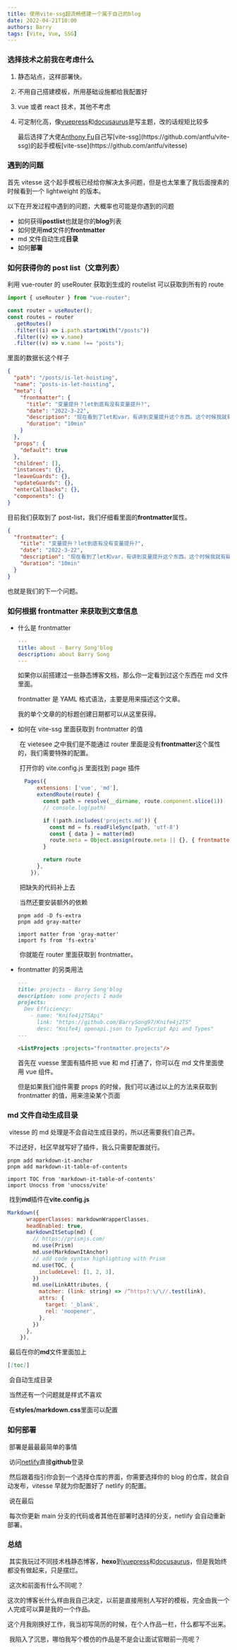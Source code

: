 ```yaml
---
title: 使用vite-ssg超流畅搭建一个属于自己的blog
date: 2022-04-21T10:00
authors: Barry
tags: [Vite, Vue, SSG]
---
```


### 选择技术之前我在考虑什么

1. 静态站点，这样部署快。

2. 不用自己搭建模板，所用基础设施都给我配置好

3. vue 或者 react 技术，其他不考虑

4. 可定制化高，像[vuepress](https://vuepress.vuejs.org/)和[docusaurus](https://docusaurus.io/)是写主题，改的话规矩比较多

   最后选择了大佬[Anthony Fu](<[https://antfu.me](https://antfu.me/)>)自己写[vite-ssg](https://github.com/antfu/vite-ssg)的起手模板[vite-sse](https://github.com/antfu/vitesse)
   <!--truncate-->

### 遇到的问题

首先 vitesse 这个起手模板已经给你解决太多问题，但是也太笨重了我后面搜素的时候看到一个 lightweight 的版本。

以下在开发过程中遇到的问题，大概率也可能是你遇到的问题

- 如何获得**postlist**也就是你的**blog**列表
- 如何使用**md**文件的**frontmatter**
- md 文件自动生成**目录**
- 如何**部署**

### 如何获得你的 post list（文章列表）

利用 vue-router 的 useRouter 获取到生成的 routelist 可以获取到所有的 route

```typescript
import { useRouter } from "vue-router";

const router = useRouter();
const routes = router
  .getRoutes()
  .filter((i) => i.path.startsWith("/posts"))
  .filter((v) => v.name)
  .filter((v) => v.name !== "posts");
```

里面的数据长这个样子

```json
{
  "path": "/posts/is-let-hoisting",
  "name": "posts-is-let-hoisting",
  "meta": {
    "frontmatter": {
      "title": "变量提升？let到底有没有变量提升?",
      "date": "2022-3-22",
      "description": "现在看到了let和var，有讲到变量提升这个东西。这个时候我就有疑问，let变量提升吗？",
      "duration": "10min"
    }
  },
  "props": {
    "default": true
  },
  "children": [],
  "instances": {},
  "leaveGuards": {},
  "updateGuards": {},
  "enterCallbacks": {},
  "components": {}
}
```

目前我们获取到了 post-list，我们仔细看里面的**frontmatter**属性。

```json
{
  "frontmatter": {
    "title": "变量提升？let到底有没有变量提升?",
    "date": "2022-3-22",
    "description": "现在看到了let和var，有讲到变量提升这个东西。这个时候我就有疑问，let变量提升吗？",
    "duration": "10min"
  }
}
```

也就是我们的下一个问题。

### 如何根据 frontmatter 来获取到文章信息

- 什么是 frontmatter

  ```yaml
  ---
  title: about - Barry Song'blog
  description: about Barry Song
  ---
  ```

  如果你以前搭建过一些静态博客文档，那么你一定看到过这个东西在 md 文件里面。

  frontmatter 是 YAML 格式语法，主要是用来描述这个文章。

  我的单个文章的的标题创建日期都可以从这里获得。

- 如何在 vite-ssg 里面获取到 frontmatter 的值

  ​ 在 vietesee 之中我们是不能通过 router 里面是没有**frontmatter**这个属性的，我们需要特殊的配置。

  ​ 打开你的 vite.config.js 里面找到 page 插件

  ```javascript
    Pages({
        extensions: ['vue', 'md'],
        extendRoute(route) {
          const path = resolve(__dirname, route.component.slice(1))
          // console.log(path)

          if (!path.includes('projects.md')) {
            const md = fs.readFileSync(path, 'utf-8')
            const { data } = matter(md)
            route.meta = Object.assign(route.meta || {}, { frontmatter: data })
          }

          return route
        },
      }),
  ```

  ​ 把缺失的代码补上去

  ​ 当然还要安装额外的依赖

  ```shell
  pnpm add -D fs-extra
  pnpm add gray-matter

  import matter from 'gray-matter'
  import fs from 'fs-extra'
  ```

  ​ 你就能在 router 里面获取到 frontmatter。

- frontmatter 的另类用法

  ```markdown
  ---
  title: projects - Barry Song'blog
  description: some projects I made
  projects:
    Dev Efficiency:
      - name: "Knife4j2TSApi"
        link: "https://github.com/BarrySong97/Knife4j2TS"
        desc: "Knife4j openapi.json to TypeScript Api and Types"
  ---

  <ListProjects :projects="frontmatter.projects"/>
  ```

  首先在 vuesse 里面有插件把 vue 和 md 打通了，你可以在 md 文件里面使用 vue 组件。

  但是如果我们组件需要 props 的时候，我们可以通过以上的方法来获取到 frontmatter 的值，用来渲染某个页面

### md 文件自动生成目录

​ vitesse 的 md 处理是不会自动生成目录的，所以还需要我们自己弄。

​ 不过还好，社区早就写好了插件，我么只需要配置就行。

```shell
pnpm add markdown-it-anchor
pnpm add markdown-it-table-of-contents

import TOC from 'markdown-it-table-of-contents'
import Unocss from 'unocss/vite'
```

​ 找到**md**插件在**vite.config.js**

```javascript
Markdown({
      wrapperClasses: markdownWrapperClasses,
      headEnabled: true,
      markdownItSetup(md) {
        // https://prismjs.com/
        md.use(Prism)
        md.use(MarkdownItAnchor)
        // add code syntax highlighting with Prism
        md.use(TOC, {
          includeLevel: [1, 2, 3],
        })
        md.use(LinkAttributes, {
          matcher: (link: string) => /^https?:\/\//.test(link),
          attrs: {
            target: '_blank',
            rel: 'noopener',
          },
        })
      },
    }),
```

​ 最后在你的**md**文件里面加上

```markdown
[[toc]]
```

​ 会自动生成目录

​ 当然还有一个问题就是样式不喜欢

​ 在**styles/markdown.css**里面可以配置

### 如何部署

​ 部署是最最最简单的事情

​ 访问[netlify](https://www.netlify.com/)直接**github**登录

​ 然后跟着指引你会到一个选择仓库的界面，你需要选择你的 blog 的仓库，就会自动发布，vitesse 早就为你配置好了 netlify 的配置。

​ 说在最后

​ 每次你更新 main 分支的代码或者其他在部署时选择的分支，netlify 会自动重新部署。

### 总结

​ 其实我玩过不同技术栈静态博客，**hexo**到[vuepress](https://vuepress.vuejs.org/)和[docusaurus](https://docusaurus.io/)，但是我始终都没有做起来，只是摆烂。

​ 这次和前面有什么不同呢？

​ 这次的博客长什么样由我自己决定，以前是直接用别人写好的模板，完全由我一个人完成可以算是我的一个作品。

​ 这个月我刚换好工作，我当初写简历的时候，在个人作品一栏，什么都写不出来。

​ 我陷入了沉思，哪怕我写个模仿的作品是不是会让面试官眼前一亮呢？

